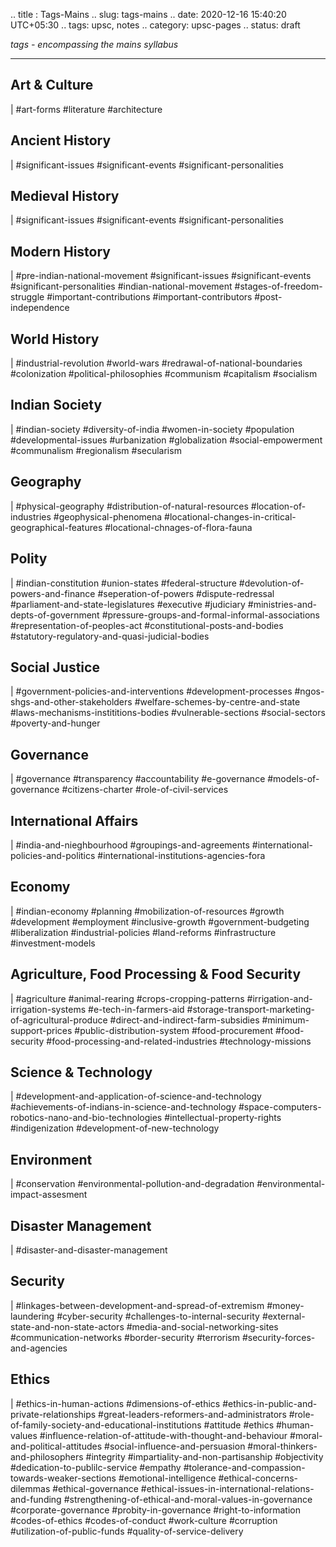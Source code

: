 .. title : Tags-Mains
.. slug: tags-mains
.. date: 2020-12-16 15:40:20 UTC+05:30
.. tags: upsc, notes
.. category: upsc-pages
.. status: draft

*tags - encompassing the mains syllabus*
<!-- TEASER_END -->

***

## Art & Culture
| #art-forms #literature #architecture 

## Ancient History
| #significant-issues #significant-events #significant-personalities

## Medieval History
| #significant-issues #significant-events #significant-personalities

## Modern History
| #pre-indian-national-movement #significant-issues #significant-events #significant-personalities #indian-national-movement #stages-of-freedom-struggle #important-contributions #important-contributors #post-independence 

## World History
| #industrial-revolution #world-wars #redrawal-of-national-boundaries #colonization #political-philosophies #communism #capitalism #socialism 

## Indian Society
| #indian-society #diversity-of-india #women-in-society #population #developmental-issues #urbanization #globalization #social-empowerment #communalism #regionalism #secularism 

## Geography
| #physical-geography #distribution-of-natural-resources #location-of-industries #geophysical-phenomena #locational-changes-in-critical-geographical-features #locational-chnages-of-flora-fauna 

## Polity
| #indian-constitution #union-states #federal-structure #devolution-of-powers-and-finance #seperation-of-powers #dispute-redressal #parliament-and-state-legislatures #executive #judiciary #ministries-and-depts-of-government #pressure-groups-and-formal-informal-associations #representation-of-peoples-act #constitutional-posts-and-bodies #statutory-regulatory-and-quasi-judicial-bodies 

## Social Justice
| #government-policies-and-interventions #development-processes #ngos-shgs-and-other-stakeholders #welfare-schemes-by-centre-and-state #laws-mechanisms-instititions-bodies #vulnerable-sections #social-sectors #poverty-and-hunger 

## Governance
| #governance #transparency #accountability #e-governance #models-of-governance #citizens-charter #role-of-civil-services 

## International Affairs
| #india-and-nieghbourhood #groupings-and-agreements #international-policies-and-politics #international-institutions-agencies-fora 

## Economy
| #indian-economy #planning #mobilization-of-resources #growth #development #employment #inclusive-growth #government-budgeting #liberalization #industrial-policies #land-reforms #infrastructure #investment-models

## Agriculture, Food Processing & Food Security
| #agriculture #animal-rearing #crops-cropping-patterns #irrigation-and-irrigation-systems #e-tech-in-farmers-aid #storage-transport-marketing-of-agricultural-produce #direct-and-indirect-farm-subsidies #minimum-support-prices #public-distribution-system #food-procurement #food-security #food-processing-and-related-industries #technology-missions 

## Science & Technology
| #development-and-application-of-science-and-technology #achievements-of-indians-in-science-and-technology #space-computers-robotics-nano-and-bio-technologies #intellectual-property-rights #indigenization #development-of-new-technology

## Environment
| #conservation #environmental-pollution-and-degradation #environmental-impact-assesment 

## Disaster Management
| #disaster-and-disaster-management

## Security
| #linkages-between-development-and-spread-of-extremism #money-laundering #cyber-security #challenges-to-internal-security #external-state-and-non-state-actors #media-and-social-networking-sites #communication-networks #border-security #terrorism #security-forces-and-agencies

## Ethics
| #ethics-in-human-actions #dimensions-of-ethics #ethics-in-public-and-private-relationships #great-leaders-reformers-and-administrators #role-of-family-society-and-educational-institutions #attitude #ethics #human-values #influence-relation-of-attitude-with-thought-and-behaviour #moral-and-political-attitudes #social-influence-and-persuasion #moral-thinkers-and-philosophers #integrity #impartiality-and-non-partisanship #objectivity #dedication-to-publilc-service #empathy #tolerance-and-compassion-towards-weaker-sections #emotional-intelligence #ethical-concerns-dilemmas #ethical-governance #ethical-issues-in-international-relations-and-funding #strengthening-of-ethical-and-moral-values-in-governance #corporate-governance #probity-in-governance #right-to-information #codes-of-ethics #codes-of-conduct #work-culture #corruption #utilization-of-public-funds #quality-of-service-delivery 



